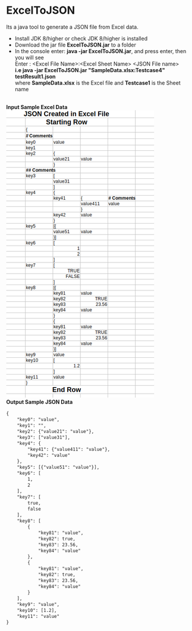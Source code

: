 # ExcelToJSON

Its a java tool to generate a JSON file from Excel data.

- Install JDK 8/higher or check JDK 8/higher is installed
- Download the jar file **ExcelToJSON.jar** to a folder
- In the console enter: **java -jar ExcelToJSON.jar**, and press enter, then you will see <br/>
Enter : &lt;Excel File Name&gt;:&lt;Excel Sheet Name&gt; &lt;JSON File name&gt; <br/>
**i.e java -jar ExcelToJSON.jar "SampleData.xlsx:Testcase4" testResult1.json** <br/>
where **SampleData.xlsx** is the Excel file and **Testcase1** is the Sheet name <br/><br/>

**Input Sample Excel Data** <br/>
![Sample Excel Data](docs/new_image.png)<br/>
**Output Sample JSON Data**
```
{
    "key0": "value",
    "key1": "",
    "key2": {"value21": "value"},
    "key3": ["value31"],
    "key4": {
        "key41": {"value411": "value"},
        "key42": "value"
    },
    "key5": [{"value51": "value"}],
    "key6": [
        1,
        2
    ],
    "key7": [
        true,
        false
    ],
    "key8": [
        {
            "key81": "value",
            "key82": true,
            "key83": 23.56,
            "key84": "value"
        },
        {
            "key81": "value",
            "key82": true,
            "key83": 23.56,
            "key84": "value"
        }
    ],
    "key9": "value",
    "key10": [1.2],
    "key11": "value"
}
```
